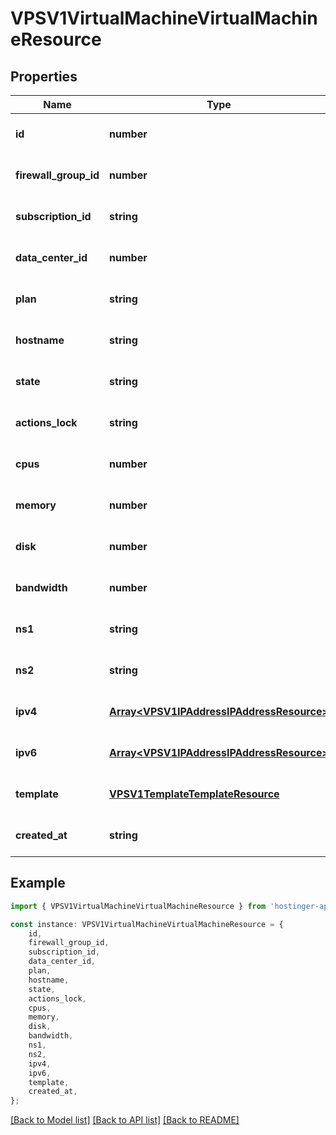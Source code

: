 # VPSV1VirtualMachineVirtualMachineResource


## Properties

Name | Type | Description | Notes
------------ | ------------- | ------------- | -------------
**id** | **number** | Virtual machine ID | [optional] [default to undefined]
**firewall_group_id** | **number** | Active firewall ID, &#x60;null&#x60; if disabled | [optional] [default to undefined]
**subscription_id** | **string** | Subscription ID | [optional] [default to undefined]
**data_center_id** | **number** | Data center ID | [optional] [default to undefined]
**plan** | **string** | VPS plan name | [optional] [default to undefined]
**hostname** | **string** |  | [optional] [default to undefined]
**state** | **string** |  | [optional] [default to undefined]
**actions_lock** | **string** |  | [optional] [default to undefined]
**cpus** | **number** | CPUs count assigned to virtual machine | [optional] [default to undefined]
**memory** | **number** | Memory available to virtual machine (in megabytes) | [optional] [default to undefined]
**disk** | **number** | Virtual machine disk size (in megabytes) | [optional] [default to undefined]
**bandwidth** | **number** | Monthly internet traffic available to virtual machine (in megabytes) | [optional] [default to undefined]
**ns1** | **string** | Primary DNS resolver | [optional] [default to undefined]
**ns2** | **string** | Secondary DNS resolver | [optional] [default to undefined]
**ipv4** | [**Array&lt;VPSV1IPAddressIPAddressResource&gt;**](VPSV1IPAddressIPAddressResource.md) | Array of [&#x60;VPS.V1.IPAddress.IPAddressResource&#x60;](#model/vpsv1ipaddressipaddressresource) | [optional] [default to undefined]
**ipv6** | [**Array&lt;VPSV1IPAddressIPAddressResource&gt;**](VPSV1IPAddressIPAddressResource.md) | Array of [&#x60;VPS.V1.IPAddress.IPAddressResource&#x60;](#model/vpsv1ipaddressipaddressresource) | [optional] [default to undefined]
**template** | [**VPSV1TemplateTemplateResource**](VPSV1TemplateTemplateResource.md) |  | [optional] [default to undefined]
**created_at** | **string** |  | [optional] [default to undefined]

## Example

```typescript
import { VPSV1VirtualMachineVirtualMachineResource } from 'hostinger-api-sdk';

const instance: VPSV1VirtualMachineVirtualMachineResource = {
    id,
    firewall_group_id,
    subscription_id,
    data_center_id,
    plan,
    hostname,
    state,
    actions_lock,
    cpus,
    memory,
    disk,
    bandwidth,
    ns1,
    ns2,
    ipv4,
    ipv6,
    template,
    created_at,
};
```

[[Back to Model list]](../README.md#documentation-for-models) [[Back to API list]](../README.md#documentation-for-api-endpoints) [[Back to README]](../README.md)
